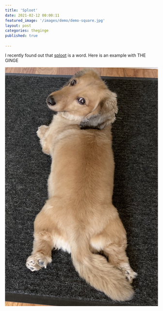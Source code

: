 ```yaml
---
title: 'Sploot'
date: 2021-02-12 00:00:11
featured_image: '/images/demo/demo-square.jpg' 
layout: post
categories: theginge
published: true

---
```


I recently found out that [sploot](https://pethelpful.com/misc/sploot) is a word.  Here is an example with THE GINGE

![Sploot](/images/IMG_0320.jpeg)